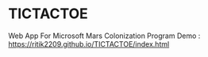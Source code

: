 # TICTACTOE
Web App For Microsoft Mars Colonization Program
Demo : https://ritik2209.github.io/TICTACTOE/index.html
